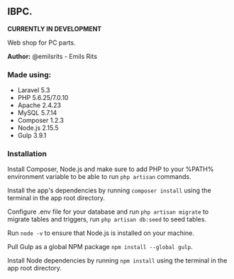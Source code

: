 ## **IBPC.** 

**CURRENTLY IN DEVELOPMENT**

Web shop for PC parts.

**Author:** @emilsrits - Emils Rits

### Made using:

  * Laravel 5.3
  * PHP	5.6.25/7.0.10
  * Apache	2.4.23
  * MySQL	5.7.14
  * Composer	1.2.3
  * Node.js	2.15.5
  * Gulp	3.9.1

### Installation

Install Composer, Node.js and make sure to add PHP to your %PATH% environment variable to be able to run `php artisan` commands.

Install the app's dependencies by running `composer install` using the terminal in the app root directory.

Configure .env file for your database and run `php artisan migrate` to migrate tables and triggers, run `php artisan db:seed` to seed tables.

Run `node -v` to ensure that Node.js is installed on your machine.

Pull Gulp as a global NPM package `npm install --global gulp`.

Install Node dependencies by running `npm install` using the terminal in the app root directory.

